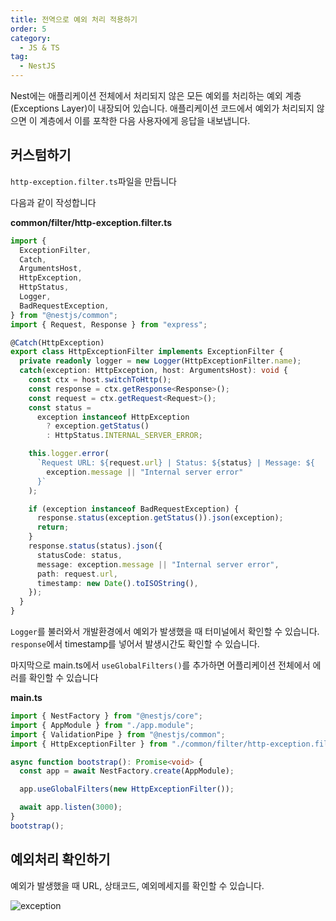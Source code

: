 ```yaml
---
title: 전역으로 예외 처리 적용하기
order: 5
category:
  - JS & TS
tag:
  - NestJS
---
```


Nest에는 애플리케이션 전체에서 처리되지 않은 모든 예외를 처리하는 예외 계층(Exceptions Layer)이 내장되어 있습니다.
애플리케이션 코드에서 예외가 처리되지 않으면 이 계층에서 이를 포착한 다음 사용자에게 응답을 내보냅니다.

## 커스텀하기

`http-exception.filter.ts`파일을 만듭니다

다음과 같이 작성합니다

**common/filter/http-exception.filter.ts**

```typescript
import {
  ExceptionFilter,
  Catch,
  ArgumentsHost,
  HttpException,
  HttpStatus,
  Logger,
  BadRequestException,
} from "@nestjs/common";
import { Request, Response } from "express";

@Catch(HttpException)
export class HttpExceptionFilter implements ExceptionFilter {
  private readonly logger = new Logger(HttpExceptionFilter.name);
  catch(exception: HttpException, host: ArgumentsHost): void {
    const ctx = host.switchToHttp();
    const response = ctx.getResponse<Response>();
    const request = ctx.getRequest<Request>();
    const status =
      exception instanceof HttpException
        ? exception.getStatus()
        : HttpStatus.INTERNAL_SERVER_ERROR;

    this.logger.error(
      `Request URL: ${request.url} | Status: ${status} | Message: ${
        exception.message || "Internal server error"
      }`
    );

    if (exception instanceof BadRequestException) {
      response.status(exception.getStatus()).json(exception);
      return;
    }
    response.status(status).json({
      statusCode: status,
      message: exception.message || "Internal server error",
      path: request.url,
      timestamp: new Date().toISOString(),
    });
  }
}
```

`Logger`를 불러와서 개발환경에서 예외가 발생했을 때 터미널에서 확인할 수 있습니다.
`response`에서 timestamp를 넣어서 발생시간도 확인할 수 있습니다.

마지막으로 main.ts에서 `useGlobalFilters()`를 추가하면 어플리케이션 전체에서 에러를 확인할 수 있습니다

**main.ts**

```typescript
import { NestFactory } from "@nestjs/core";
import { AppModule } from "./app.module";
import { ValidationPipe } from "@nestjs/common";
import { HttpExceptionFilter } from "./common/filter/http-exception.filter";

async function bootstrap(): Promise<void> {
  const app = await NestFactory.create(AppModule);

  app.useGlobalFilters(new HttpExceptionFilter());

  await app.listen(3000);
}
bootstrap();
```

## 예외처리 확인하기

예외가 발생했을 때 URL, 상태코드, 예외메세지를 확인할 수 있습니다.

![exception](https://github.com/Zamoca42/blog/assets/96982072/d610b655-9b5e-4840-acdc-920d0017e534)
